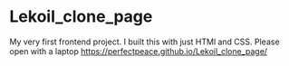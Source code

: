 # Lekoil_clone_page
My very first frontend project. 
I built this with just HTMl and CSS. Please open with a laptop 
https://perfectpeace.github.io/Lekoil_clone_page/
